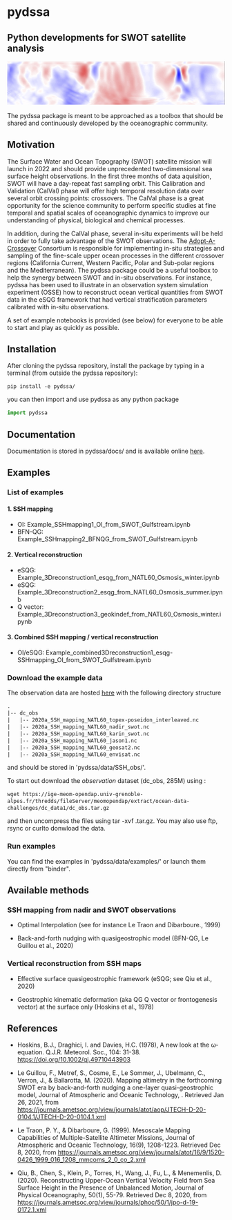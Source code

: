 # pydssa 
## Python developments for SWOT satellite analysis


![Illustration](figures/pydssa_illustration1.png)

<!---This package contains codes and sample notebooks for downloading and processing the SSH mapping and vertical reconstruction tools.
The examples can be run online using: "binder"--->

The pydssa package is meant to be approached as a toolbox that should be shared and continuously developed by the oceanographic community. 

## Motivation
 

The Surface Water and Ocean Topography (SWOT) satellite mission will launch in 2022 and should provide unprecedented two-dimensional sea surface height observations. In the first three months of data aquisition, SWOT will have a day-repeat fast sampling orbit. This Calibration and Validation (CalVal) phase will offer high temporal resolution data over several orbit crossing points: crossovers. The CalVal phase is a great opportunity for the science community to perform specific studies at fine temporal and spatial scales of oceanographic dynamics to improve our understanding of physical, biological and chemical processes. 

In addition, during the CalVal phase, several in-situ experiments will be held in order to fully take advantage of the SWOT observations. The [Adopt-A-Crossover](https://www.clivar.org/news/swot-‘adopt-crossover’-consortium-has-been-endorsed-clivar) Consortium is responsible for implementing in-situ strategies and sampling of the fine-scale upper ocean processes in the different crossover regions (California Current, Western Pacific, Polar and Sub-polar regions and the Mediterranean). The pydssa package could be a useful toolbox to help the synergy between SWOT and in-situ observations. 
For instance, pydssa has been used to illustrate in an observation system simulation experiment (OSSE) how to reconstruct ocean vertical quantities from SWOT data in the eSQG framework that had vertical stratification parameters calibrated with in-situ observations. 

<!---The methods and codes present in this package are meant to evolve and adapt to different input observations. In anticipation of the SWOT CalVal missions, the ultimate goal of this package is to be ready to deal with real nadir and SWOT observations when they arrive and to be able to combine these altimetric observations with in situ observations in order to produce the best 3D ocean reconstructions. ---> 

A set of example notebooks is provided (see below) for everyone to be able to start and play as quickly as possible.

## Installation 

After cloning the pydssa repository, install the package by typing in a terminal (from outside the pydssa repository): 

```shell
pip install -e pydssa/
```

you can then import and use pydssa as any python package

```python
import pydssa
```

## Documentation 

Documentation is stored in pydssa/docs/ and is available online [here](http://htmlpreview.github.io/?https://github.com/SammyMetref/pydssa/blob/master/docs/_build/html/index.html).

## Examples

### List of examples

#### 1. SSH mapping 

- OI: Example_SSHmapping1_OI_from_SWOT_Gulfstream.ipynb
- BFN-QG: Example_SSHmapping2_BFNQG_from_SWOT_Gulfstream.ipynb

#### 2. Vertical reconstruction 

- eSQG: Example_3Dreconstruction1_esqg_from_NATL60_Osmosis_winter.ipynb
- eSQG: Example_3Dreconstruction2_esqg_from_NATL60_Osmosis_summer.ipynb
- Q vector: Example_3Dreconstruction3_geokindef_from_NATL60_Osmosis_winter.ipynb

#### 3. Combined SSH mapping / vertical reconstruction 

- OI/eSQG: Example_combined3Dreconstruction1_esqg-SSHmapping_OI_from_SWOT_Gulfstream.ipynb

### Download the example data

The observation data are hosted [here](https://ige-meom-opendap.univ-grenoble-alpes.fr/thredds/catalog/meomopendap/extract/ocean-data-challenges/dc_data1/catalog.html) with the following directory structure

```
.
|-- dc_obs
|   |-- 2020a_SSH_mapping_NATL60_topex-poseidon_interleaved.nc
|   |-- 2020a_SSH_mapping_NATL60_nadir_swot.nc
|   |-- 2020a_SSH_mapping_NATL60_karin_swot.nc
|   |-- 2020a_SSH_mapping_NATL60_jason1.nc
|   |-- 2020a_SSH_mapping_NATL60_geosat2.nc
|   |-- 2020a_SSH_mapping_NATL60_envisat.nc

``` 

and should be stored in 'pydssa/data/SSH_obs/'.

To start out download the *observation* dataset (dc_obs, 285M) using :

```shell
wget https://ige-meom-opendap.univ-grenoble-alpes.fr/thredds/fileServer/meomopendap/extract/ocean-data-challenges/dc_data1/dc_obs.tar.gz
```
 
and then uncompress the files using tar -xvf <file>.tar.gz. You may also use ftp, rsync or curlto donwload the data.

### Run examples

You can find the examples in 'pydssa/data/examples/' or launch them directly from "binder".


## Available methods

### SSH mapping from nadir and SWOT observations

- Optimal Interpolation (see for instance Le Traon and Dibarboure., 1999) 

- Back-and-forth nudging with quasigeostrophic model (BFN-QG, Le Guillou et al., 2020)


### Vertical reconstruction from SSH maps 

- Effective surface quasigeostrophic framework (eSQG; see Qiu et al., 2020)

- Geostrophic kinematic deformation (aka QG Q vector or frontogenesis vector) at the surface only (Hoskins et al., 1978)

## References

- Hoskins, B.J., Draghici, I. and Davies, H.C. (1978), A new look at the ω‐equation. Q.J.R. Meteorol. Soc., 104: 31-38. https://doi.org/10.1002/qj.49710443903

- Le Guillou, F., Metref, S., Cosme, E., Le Sommer, J., Ubelmann, C., Verron, J., & Ballarotta, M. (2020). Mapping altimetry in the forthcoming SWOT era by back-and-forth nudging a one-layer quasi-geostrophic model, Journal of Atmospheric and Oceanic Technology, . Retrieved Jan 26, 2021, from https://journals.ametsoc.org/view/journals/atot/aop/JTECH-D-20-0104.1/JTECH-D-20-0104.1.xml

- Le Traon, P. Y., & Dibarboure, G. (1999). Mesoscale Mapping Capabilities of Multiple-Satellite Altimeter Missions, Journal of Atmospheric and Oceanic Technology, 16(9), 1208-1223. Retrieved Dec 8, 2020, from https://journals.ametsoc.org/view/journals/atot/16/9/1520-0426_1999_016_1208_mmcoms_2_0_co_2.xml

- Qiu, B., Chen, S., Klein, P., Torres, H., Wang, J., Fu, L., & Menemenlis, D. (2020). Reconstructing Upper-Ocean Vertical Velocity Field from Sea Surface Height in the Presence of Unbalanced Motion, Journal of Physical Oceanography, 50(1), 55-79. Retrieved Dec 8, 2020, from https://journals.ametsoc.org/view/journals/phoc/50/1/jpo-d-19-0172.1.xml

